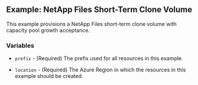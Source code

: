 ## Example: NetApp Files Short-Term Clone Volume

This example provisions a NetApp Files short-term clone volume with capacity pool growth acceptance.

### Variables

* `prefix` - (Required) The prefix used for all resources in this example.

* `location` - (Required) The Azure Region in which the resources in this example should be created.
